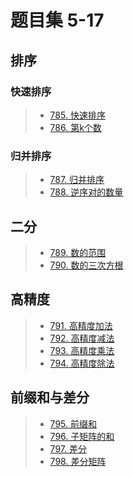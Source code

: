 # 题目集 5-17

## 排序

### 快速排序

> - [785. 快速排序](<https://www.acwing.com/problem/content/787/>)
> - [786. 第k个数](<https://www.acwing.com/problem/content/788/>)

### 归并排序

> - [787. 归并排序](<https://www.acwing.com/problem/content/789/>)
> - [788. 逆序对的数量](<https://www.acwing.com/problem/content/790/>)

## 二分

> - [789. 数的范围](<https://www.acwing.com/problem/content/791/>)
> - [790. 数的三次方根](<https://www.acwing.com/problem/content/792/>)

## 高精度

> - [791. 高精度加法](<https://www.acwing.com/problem/content/793/>)
> - [792. 高精度减法](<https://www.acwing.com/problem/content/794/>)
> - [793. 高精度乘法](<https://www.acwing.com/problem/content/795/>)
> - [794. 高精度除法](<https://www.acwing.com/problem/content/796/>)

## 前缀和与差分

> - [795. 前缀和](<https://www.acwing.com/problem/content/797/>)
> - [796. 子矩阵的和](<https://www.acwing.com/problem/content/798/>)
> - [797. 差分](<https://www.acwing.com/problem/content/799/>)
> - [798. 差分矩阵](<https://www.acwing.com/problem/content/800/>)